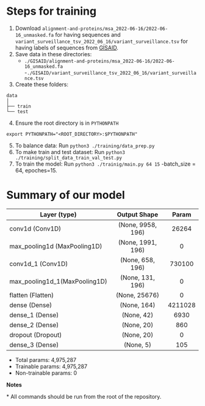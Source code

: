 # Steps for training
1. Download `alignment-and-proteins/msa_2022-06-16/2022-06-16_unmasked.fa` for having sequences and `variant_surveillance_tsv_2022_06_16/variant_surveillance.tsv` for having labels of sequences from [GISAID](https://gisaid.org/).
2. Save data in these directories:
    - `./GISAID/alignment-and-proteins/msa_2022-06-16/2022-06-16_unmasked.fa`
    -`./GISAID/variant_surveillance_tsv_2022_06_16/variant_surveillance.tsv`
3. Create these folders:
```
data 
│
├── train
└── test   
```
4. Ensure the root directory is in `PYTHONPATH`
```
export PYTHONPATH="<ROOT_DIRECTORY>:$PYTHONPATH"
```
5. To balance data: Run 
```python3 ./training/data_prep.py```
6. To make train and test dataset: Run 
```python3 ./training/split_data_train_val_test.py```
7. To train the model: Run 
```python3 ./trainig/main.py 64 15```
-batch_size = 64, epoches=15.
 

# Summary of our model


| Layer (type)                |Output Shape            |Param  |   
| --------------------------- |:----------------------:|:-----:|
|conv1d (Conv1D)              | (None, 9958, 196)      | 26264 |                                                                    
|max_pooling1d (MaxPooling1D) | (None, 1991, 196)      | 0     |                                                
|conv1d_1 (Conv1D)            | (None, 658, 196)       |730100 |                                                                   
|max_pooling1d_1(MaxPooling1D)| (None, 131, 196)       | 0     |                                              
|flatten (Flatten)            | (None, 25676)          | 0     |           
|dense (Dense)                | (None, 164)            |4211028|                                                        
|dense_1 (Dense)              | (None, 42)             | 6930  |                                                               
|dense_2 (Dense)              | (None, 20)             | 860   |                                                                     
|dropout (Dropout)            | (None, 20)             | 0     |                                                                    
|dense_3 (Dense)              | (None, 5)              | 105   |    
 
- Total params: 4,975,287
- Trainable params: 4,975,287
- Non-trainable params: 0

**Notes**

\* All commands should be run from the root of the repository.